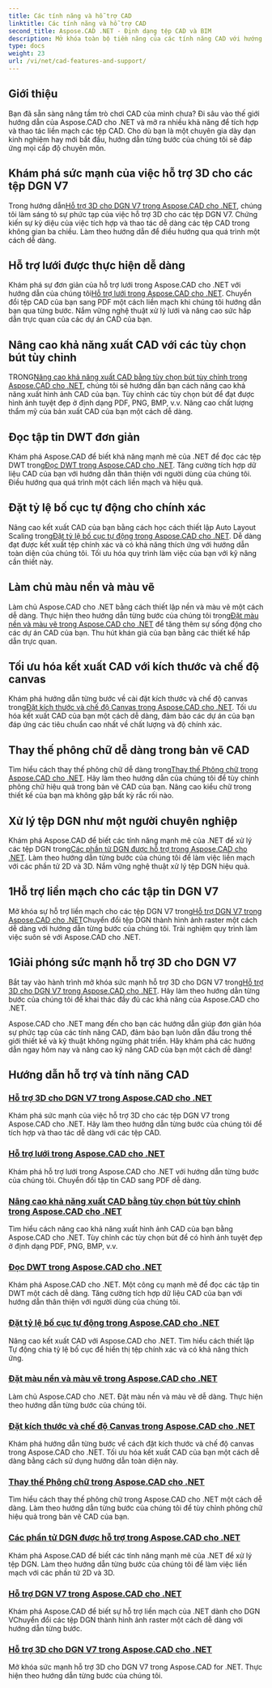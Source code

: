 ```yaml
---
title: Các tính năng và hỗ trợ CAD
linktitle: Các tính năng và hỗ trợ CAD
second_title: Aspose.CAD .NET - Định dạng tệp CAD và BIM
description: Mở khóa toàn bộ tiềm năng của các tính năng CAD với hướng dẫn Aspose.CAD cho .NET. Tìm hiểu hỗ trợ 3D cho DGN V7, xử lý lưới, tùy chỉnh bút và dễ dàng hơn.
type: docs
weight: 23
url: /vi/net/cad-features-and-support/
---
```


## Giới thiệu

Bạn đã sẵn sàng nâng tầm trò chơi CAD của mình chưa? Đi sâu vào thế giới hướng dẫn của Aspose.CAD cho .NET và mở ra nhiều khả năng để tích hợp và thao tác liền mạch các tệp CAD. Cho dù bạn là một chuyên gia dày dạn kinh nghiệm hay mới bắt đầu, hướng dẫn từng bước của chúng tôi sẽ đáp ứng mọi cấp độ chuyên môn.

## Khám phá sức mạnh của việc hỗ trợ 3D cho các tệp DGN V7

 Trong hướng dẫn[Hỗ trợ 3D cho DGN V7 trong Aspose.CAD cho .NET](./3d-support-for-dgn-v7/), chúng tôi làm sáng tỏ sự phức tạp của việc hỗ trợ 3D cho các tệp DGN V7. Chứng kiến sự kỳ diệu của việc tích hợp và thao tác dễ dàng các tệp CAD trong không gian ba chiều. Làm theo hướng dẫn để điều hướng qua quá trình một cách dễ dàng.

## Hỗ trợ lưới được thực hiện dễ dàng

 Khám phá sự đơn giản của hỗ trợ lưới trong Aspose.CAD cho .NET với hướng dẫn của chúng tôi[Hỗ trợ lưới trong Aspose.CAD cho .NET](./mesh-support/). Chuyển đổi tệp CAD của bạn sang PDF một cách liền mạch khi chúng tôi hướng dẫn bạn qua từng bước. Nắm vững nghệ thuật xử lý lưới và nâng cao sức hấp dẫn trực quan của các dự án CAD của bạn.

## Nâng cao khả năng xuất CAD với các tùy chọn bút tùy chỉnh

 TRONG[Nâng cao khả năng xuất CAD bằng tùy chọn bút tùy chỉnh trong Aspose.CAD cho .NET](./pen-support-in-export/), chúng tôi sẽ hướng dẫn bạn cách nâng cao khả năng xuất hình ảnh CAD của bạn. Tùy chỉnh các tùy chọn bút để đạt được hình ảnh tuyệt đẹp ở định dạng PDF, PNG, BMP, v.v. Nâng cao chất lượng thẩm mỹ của bản xuất CAD của bạn một cách dễ dàng.

## Đọc tập tin DWT đơn giản

Khám phá Aspose.CAD để biết khả năng mạnh mẽ của .NET để đọc các tệp DWT trong[Đọc DWT trong Aspose.CAD cho .NET](./reading-dwt/). Tăng cường tích hợp dữ liệu CAD của bạn với hướng dẫn thân thiện với người dùng của chúng tôi. Điều hướng qua quá trình một cách liền mạch và hiệu quả.

## Đặt tỷ lệ bố cục tự động cho chính xác

 Nâng cao kết xuất CAD của bạn bằng cách học cách thiết lập Auto Layout Scaling trong[Đặt tỷ lệ bố cục tự động trong Aspose.CAD cho .NET](./setting-auto-layout-scaling/). Dễ dàng đạt được kết xuất tệp chính xác và có khả năng thích ứng với hướng dẫn toàn diện của chúng tôi. Tối ưu hóa quy trình làm việc của bạn với kỹ năng cần thiết này.

## Làm chủ màu nền và màu vẽ

 Làm chủ Aspose.CAD cho .NET bằng cách thiết lập nền và màu vẽ một cách dễ dàng. Thực hiện theo hướng dẫn từng bước của chúng tôi trong[Đặt màu nền và màu vẽ trong Aspose.CAD cho .NET](./setting-background-and-drawing-colors/) để tăng thêm sự sống động cho các dự án CAD của bạn. Thu hút khán giả của bạn bằng các thiết kế hấp dẫn trực quan.

## Tối ưu hóa kết xuất CAD với kích thước và chế độ canvas

Khám phá hướng dẫn từng bước về cài đặt kích thước và chế độ canvas trong[Đặt kích thước và chế độ Canvas trong Aspose.CAD cho .NET](./setting-canvas-size-and-mode/). Tối ưu hóa kết xuất CAD của bạn một cách dễ dàng, đảm bảo các dự án của bạn đáp ứng các tiêu chuẩn cao nhất về chất lượng và độ chính xác.

## Thay thế phông chữ dễ dàng trong bản vẽ CAD

 Tìm hiểu cách thay thế phông chữ dễ dàng trong[Thay thế Phông chữ trong Aspose.CAD cho .NET](./substituting-fonts/). Hãy làm theo hướng dẫn của chúng tôi để tùy chỉnh phông chữ hiệu quả trong bản vẽ CAD của bạn. Nâng cao kiểu chữ trong thiết kế của bạn mà không gặp bất kỳ rắc rối nào.

## Xử lý tệp DGN như một người chuyên nghiệp

 Khám phá Aspose.CAD để biết các tính năng mạnh mẽ của .NET để xử lý các tệp DGN trong[Các phần tử DGN được hỗ trợ trong Aspose.CAD cho .NET](./supported-dgn-elements/). Làm theo hướng dẫn từng bước của chúng tôi để làm việc liền mạch với các phần tử 2D và 3D. Nắm vững nghệ thuật xử lý tệp DGN hiệu quả.

## 1Hỗ trợ liền mạch cho các tập tin DGN V7

 Mở khóa sự hỗ trợ liền mạch cho các tệp DGN V7 trong[Hỗ trợ DGN V7 trong Aspose.CAD cho .NET](./support-for-dgn-v7/)Chuyển đổi tệp DGN thành hình ảnh raster một cách dễ dàng với hướng dẫn từng bước của chúng tôi. Trải nghiệm quy trình làm việc suôn sẻ với Aspose.CAD cho .NET.

## 1Giải phóng sức mạnh hỗ trợ 3D cho DGN V7

 Bắt tay vào hành trình mở khóa sức mạnh hỗ trợ 3D cho DGN V7 trong[Hỗ trợ 3D cho DGN V7 trong Aspose.CAD cho .NET](./support-of-3d-for-dgn-v7/). Hãy làm theo hướng dẫn từng bước của chúng tôi để khai thác đầy đủ các khả năng của Aspose.CAD cho .NET.

Aspose.CAD cho .NET mang đến cho bạn các hướng dẫn giúp đơn giản hóa sự phức tạp của các tính năng CAD, đảm bảo bạn luôn dẫn đầu trong thế giới thiết kế và kỹ thuật không ngừng phát triển. Hãy khám phá các hướng dẫn ngay hôm nay và nâng cao kỹ năng CAD của bạn một cách dễ dàng!
## Hướng dẫn hỗ trợ và tính năng CAD
### [Hỗ trợ 3D cho DGN V7 trong Aspose.CAD cho .NET](./3d-support-for-dgn-v7/)
Khám phá sức mạnh của việc hỗ trợ 3D cho các tệp DGN V7 trong Aspose.CAD cho .NET. Hãy làm theo hướng dẫn từng bước của chúng tôi để tích hợp và thao tác dễ dàng với các tệp CAD.
### [Hỗ trợ lưới trong Aspose.CAD cho .NET](./mesh-support/)
Khám phá hỗ trợ lưới trong Aspose.CAD cho .NET với hướng dẫn từng bước của chúng tôi. Chuyển đổi tập tin CAD sang PDF dễ dàng.
### [Nâng cao khả năng xuất CAD bằng tùy chọn bút tùy chỉnh trong Aspose.CAD cho .NET](./pen-support-in-export/)
Tìm hiểu cách nâng cao khả năng xuất hình ảnh CAD của bạn bằng Aspose.CAD cho .NET. Tùy chỉnh các tùy chọn bút để có hình ảnh tuyệt đẹp ở định dạng PDF, PNG, BMP, v.v.
### [Đọc DWT trong Aspose.CAD cho .NET](./reading-dwt/)
Khám phá Aspose.CAD cho .NET. Một công cụ mạnh mẽ để đọc các tập tin DWT một cách dễ dàng. Tăng cường tích hợp dữ liệu CAD của bạn với hướng dẫn thân thiện với người dùng của chúng tôi.
### [Đặt tỷ lệ bố cục tự động trong Aspose.CAD cho .NET](./setting-auto-layout-scaling/)
Nâng cao kết xuất CAD với Aspose.CAD cho .NET. Tìm hiểu cách thiết lập Tự động chia tỷ lệ bố cục để hiển thị tệp chính xác và có khả năng thích ứng.
### [Đặt màu nền và màu vẽ trong Aspose.CAD cho .NET](./setting-background-and-drawing-colors/)
Làm chủ Aspose.CAD cho .NET. Đặt màu nền và màu vẽ dễ dàng. Thực hiện theo hướng dẫn từng bước của chúng tôi.
### [Đặt kích thước và chế độ Canvas trong Aspose.CAD cho .NET](./setting-canvas-size-and-mode/)
Khám phá hướng dẫn từng bước về cách đặt kích thước và chế độ canvas trong Aspose.CAD cho .NET. Tối ưu hóa kết xuất CAD của bạn một cách dễ dàng bằng cách sử dụng hướng dẫn toàn diện này.
### [Thay thế Phông chữ trong Aspose.CAD cho .NET](./substituting-fonts/)
Tìm hiểu cách thay thế phông chữ trong Aspose.CAD cho .NET một cách dễ dàng. Làm theo hướng dẫn từng bước của chúng tôi để tùy chỉnh phông chữ hiệu quả trong bản vẽ CAD của bạn.
### [Các phần tử DGN được hỗ trợ trong Aspose.CAD cho .NET](./supported-dgn-elements/)
Khám phá Aspose.CAD để biết các tính năng mạnh mẽ của .NET để xử lý tệp DGN. Làm theo hướng dẫn từng bước của chúng tôi để làm việc liền mạch với các phần tử 2D và 3D.
### [Hỗ trợ DGN V7 trong Aspose.CAD cho .NET](./support-for-dgn-v7/)
Khám phá Aspose.CAD để biết sự hỗ trợ liền mạch của .NET dành cho DGN VChuyển đổi các tệp DGN thành hình ảnh raster một cách dễ dàng với hướng dẫn từng bước.
### [Hỗ trợ 3D cho DGN V7 trong Aspose.CAD cho .NET](./support-of-3d-for-dgn-v7/)
Mở khóa sức mạnh hỗ trợ 3D cho DGN V7 trong Aspose.CAD for .NET. Thực hiện theo hướng dẫn từng bước của chúng tôi.